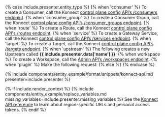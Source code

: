 {% case include.presenter.entity_type %}
{% when 'consumer' %}
  To create a Consumer, call the Konnect [control plane config API’s /consumers endpoint](/api/konnect/control-planes-config/#/operations/create-consumer). 
{% when 'consumer_group' %}
  To create a Consumer Group, call the Konnect [control plane config API’s /consumer_groups endpoint](/api/konnect/control-planes-config/#/operations/create-consumer_group).
{% when 'route' %}
  To create a Route, call the Konnect [control plane config API's /routes endpoint](/api/konnect/control-planes-config/#/operations/create-route).
{% when 'service' %}
  To create a Gateway Service, call the Konnect [control plane config API’s /services endpoint](/api/konnect/control-planes-config/#/operations/create-service).
{% when 'target' %}
  To create a Target, call the Konnect [control plane config API’s /targets endpoint](/api/konnect/control-planes-config/#/operations/create-target-with-upstream). 
{% when 'upstream' %}
  The following creates a new Upstream called **{{ include.presenter.data['name'] }}**:
{% when workspace %}
  To create a Workspace, call the [Admin API’s /workspaces endpoint](/api/gateway/admin-ee/#/operations/create-workspace).
{% when 'plugin' %}
  Make the following request:
{% else %}
{% endcase %}

{% include components/entity_example/format/snippets/konnect-api.md presenter=include.presenter %}

{% if include.render_context %}
{% include components/entity_example/replace_variables.md missing_variables=include.presenter.missing_variables %}
See the <a href="/api/konnect/control-planes-config/v2/#/">Konnect API reference</a> to learn about region-specific URLs and personal access tokens.
{% endif %}
